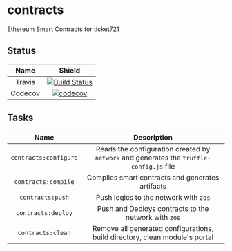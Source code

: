 # contracts
Ethereum Smart Contracts for ticket721

## Status

| Name | Shield |
| :--: | :----: |
| Travis | [![Build Status](https://travis-ci.org/ticket721/contracts.svg?branch=develop)](https://travis-ci.org/ticket721/contracts) |
| Codecov | [![codecov](https://codecov.io/gh/ticket721/contracts/branch/develop/graph/badge.svg)](https://codecov.io/gh/ticket721/contracts) |

## Tasks

| Name | Description |
| :--: | :---------: |
| `contracts:configure` | Reads the configuration created by `network` and generates the `truffle-config.js` file |
| `contracts:compile` | Compiles smart contracts and generates artifacts |
| `contracts:push` | Push logics to the network with `zos` |
| `contracts:deploy` | Push and Deploys contracts to the network with `zos` |
| `contracts:clean` | Remove all generated configurations, build directory, clean module's portal |

